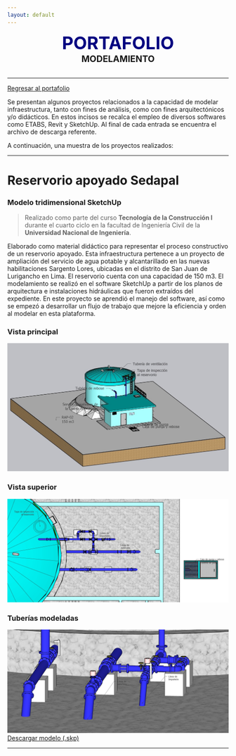 ```yaml
---
layout: default
---
```


<center><span style="font-size: 40px; color: #000080;"><b>PORTAFOLIO</b></span></center>
<center><span style="font-size: 20px;"><b>MODELAMIENTO</b></span></center><br>

***

[Regresar al portafolio](../portfolio.html)

Se presentan algunos proyectos relacionados a la capacidad de modelar infraestructura, tanto con fines de análisis, como con fines arquitectónicos y/o didácticos. En estos incisos se recalca el empleo de diversos softwares como ETABS, Revit y SketchUp. Al final de cada entrada se encuentra el archivo de descarga referente.

A continuación, una muestra de los proyectos realizados:

***

# Reservorio apoyado Sedapal
### Modelo tridimensional SketchUp

> Realizado como parte del curso **Tecnología de la Construcción I** durante el cuarto ciclo en la facultad de Ingeniería Civil de la **Universidad Nacional de Ingeniería**.

Elaborado como material didáctico para representar el proceso constructivo de un reservorio apoyado. Esta infraestructura pertenece a un proyecto de ampliación del servicio de agua potable y alcantarillado en las nuevas habilitaciones Sargento Lores, ubicadas en el distrito de San Juan de Lurigancho en Lima. El reservorio cuenta con una capacidad de 150 m3. El modelamiento se realizó en el software SketchUp a partir de los planos de arquitectura e instalaciones hidráulicas que fueron extraídos del expediente. En este proyecto se aprendió el manejo del software, así como se empezó a desarrollar un flujo de trabajo que mejore la eficiencia y orden al modelar en esta plataforma.

### Vista principal
![img1](./assets/frontal.jpg)
### Vista superior
![img1](./assets/superior.jpg)
### Tuberías modeladas
![img1](./assets/tuberias.jpg)
<br>
[Descargar modelo (.skp)](https://drive.google.com/file/d/16c-r-oJR_xGFfoNYZFURUkzzAMC0BUdY/view?usp=sharing)

***


